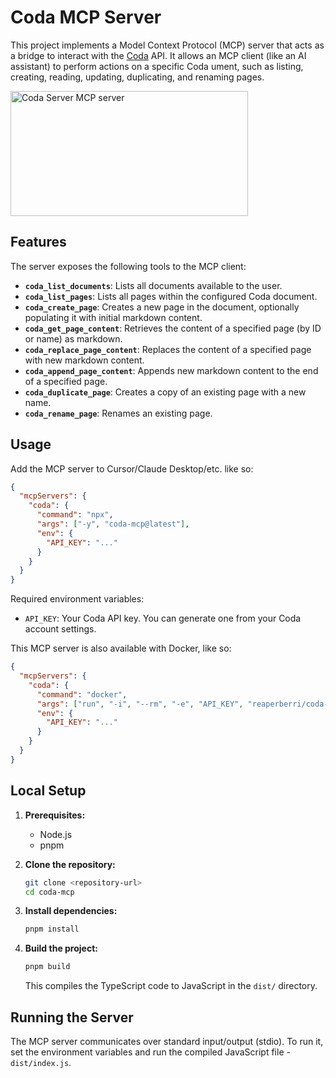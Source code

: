 # Coda MCP Server

This project implements a Model Context Protocol (MCP) server that acts as a bridge to interact with the [Coda](https://coda.io/) API. It allows an MCP client (like an AI assistant) to perform actions on a specific Coda
ument, such as listing, creating, reading, updating, duplicating, and renaming pages.

<a href="https://glama.ai/mcp/servers/@orellazri/coda-mcp">
  <img width="380" height="200" src="https://glama.ai/mcp/servers/@orellazri/coda-mcp/badge" alt="Coda Server MCP server" />
</a>

## Features

The server exposes the following tools to the MCP client:

- **`coda_list_documents`**: Lists all documents available to the user.
- **`coda_list_pages`**: Lists all pages within the configured Coda document.
- **`coda_create_page`**: Creates a new page in the document, optionally populating it with initial markdown content.
- **`coda_get_page_content`**: Retrieves the content of a specified page (by ID or name) as markdown.
- **`coda_replace_page_content`**: Replaces the content of a specified page with new markdown content.
- **`coda_append_page_content`**: Appends new markdown content to the end of a specified page.
- **`coda_duplicate_page`**: Creates a copy of an existing page with a new name.
- **`coda_rename_page`**: Renames an existing page.

## Usage

Add the MCP server to Cursor/Claude Desktop/etc. like so:

```json
{
  "mcpServers": {
    "coda": {
      "command": "npx",
      "args": ["-y", "coda-mcp@latest"],
      "env": {
        "API_KEY": "..."
      }
    }
  }
}
```

Required environment variables:

- `API_KEY`: Your Coda API key. You can generate one from your Coda account settings.

This MCP server is also available with Docker, like so:

```json
{
  "mcpServers": {
    "coda": {
      "command": "docker",
      "args": ["run", "-i", "--rm", "-e", "API_KEY", "reaperberri/coda-mcp:latest"],
      "env": {
        "API_KEY": "..."
      }
    }
  }
}
```

## Local Setup

1.  **Prerequisites:**

    - Node.js
    - pnpm

2.  **Clone the repository:**

    ```bash
    git clone <repository-url>
    cd coda-mcp
    ```

3.  **Install dependencies:**

    ```bash
    pnpm install
    ```

4.  **Build the project:**
    ```bash
    pnpm build
    ```
    This compiles the TypeScript code to JavaScript in the `dist/` directory.

## Running the Server

The MCP server communicates over standard input/output (stdio). To run it, set the environment variables and run the compiled JavaScript file - `dist/index.js`.
